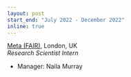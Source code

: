 ```yaml
---
layout: post
start_end: "July 2022 - December 2022"
inline: true
---
```


[Meta (FAIR)](https://meta.com), London, UK \
*Research Scientist Intern*
- Manager: Naila Murray
